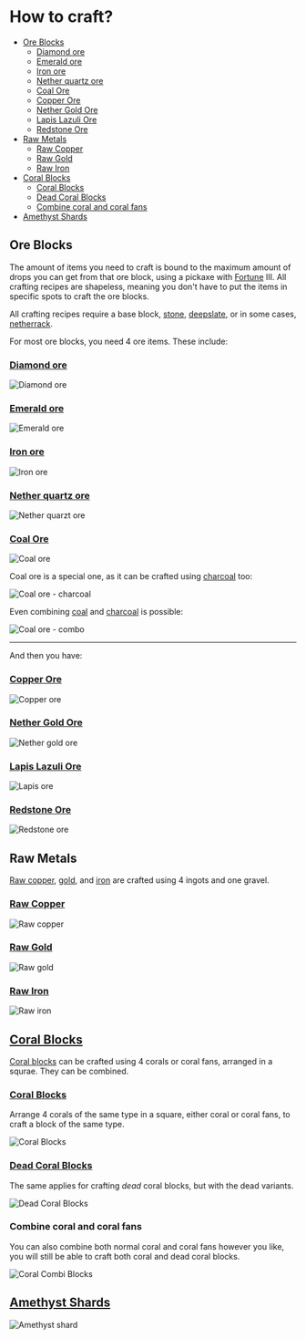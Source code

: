 # How to craft?<!-- omit in toc -->

- [Ore Blocks](#ore-blocks)
  - [Diamond ore](#diamond-ore)
  - [Emerald ore](#emerald-ore)
  - [Iron ore](#iron-ore)
  - [Nether quartz ore](#nether-quartz-ore)
  - [Coal Ore](#coal-ore)
  - [Copper Ore](#copper-ore)
  - [Nether Gold Ore](#nether-gold-ore)
  - [Lapis Lazuli Ore](#lapis-lazuli-ore)
  - [Redstone Ore](#redstone-ore)
- [Raw Metals](#raw-metals)
  - [Raw Copper](#raw-copper)
  - [Raw Gold](#raw-gold)
  - [Raw Iron](#raw-iron)
- [Coral Blocks](#coral-blocks)
  - [Coral Blocks](#coral-blocks-1)
  - [Dead Coral Blocks](#dead-coral-blocks)
  - [Combine coral and coral fans](#combine-coral-and-coral-fans)
- [Amethyst Shards](#amethyst-shards)

## Ore Blocks

The amount of items you need to craft is bound to the maximum amount of drops you can get from that ore block, using a pickaxe with [Fortune](https://minecraft.fandom.com/wiki/Fortune#Ore "Fortune - Ore") III. All crafting recipes are shapeless, meaning you don't have to put the items in specific spots to craft the ore blocks.

All crafting recipes require a base block, [stone](https://minecraft.fandom.com/wiki/Stone "Stone"), [deepslate](https://minecraft.fandom.com/wiki/Deepslate "Deepslate"), or in some cases, [netherrack](https://minecraft.fandom.com/wiki/Netherrack "Netherrack").

For most ore blocks, you need 4 ore items. These include:

### [Diamond ore](https://minecraft.fandom.com/wiki/Diamond_Ore "Diamond Ore")
![Diamond ore](images/craftores/crafting_diamond_ore.gif)

### [Emerald ore](https://minecraft.fandom.com/wiki/Emerald_Ore "Emerald Ore")
![Emerald ore](images/craftores/crafting_emerald_ore.gif)

### [Iron ore](https://minecraft.fandom.com/wiki/Iron_Ore "Iron Ore")
![Iron ore](images/craftores/crafting_iron_ore.gif)

### [Nether quartz ore](https://minecraft.fandom.com/wiki/Nether_Quartz_Ore "Nether Quartz Ore")
![Nether quarzt ore](images/craftores/crafting_quartz_netherrack_ore.png)

### [Coal Ore](https://minecraft.fandom.com/wiki/Coal_Ore "Coal Ore")
![Coal ore](images/craftores/crafting_coal_ore.gif)

Coal ore is a special one, as it can be crafted using [charcoal](https://minecraft.fandom.com/wiki/Charcoal "Charcoal") too:

![Coal ore - charcoal](images/craftores/crafting_charcoal_ore.gif)

Even combining [coal](https://minecraft.fandom.com/wiki/Coal "Coal") and [charcoal](https://minecraft.fandom.com/wiki/Charcoal "Charcoal") is possible:

![Coal ore - combo](images/craftores/crafting_coal_combo_ore.gif)

---
And then you have:

### [Copper Ore](https://minecraft.fandom.com/wiki/Copper_Ore "Copper Ore")
![Copper ore](images/craftores/crafting_copper_ore.gif)

### [Nether Gold Ore](https://minecraft.fandom.com/wiki/Nether_Gold_Ore "Nether Gold Ore")
![Nether gold ore](images/craftores/crafting_gold_netherrack_ore.png)

### [Lapis Lazuli Ore](https://minecraft.fandom.com/wiki/Lapis_Lazuli_Ore "Lapis Lazuli Ore")
![Lapis ore](images/craftores/crafting_lapis_ore.gif)

### [Redstone Ore](https://minecraft.fandom.com/wiki/Redstone_Ore "Redstone Ore")
![Redstone ore](images/craftores/crafting_redstone_ore.gif)

## Raw Metals
[Raw copper](https://minecraft.fandom.com/wiki/Raw_Copper "Raw Copper"), [gold](https://minecraft.fandom.com/wiki/Raw_Gold "Raw Gold"), and [iron](https://minecraft.fandom.com/wiki/Raw_Iron "Raw Iron") are crafted using 4 ingots and one gravel.

### [Raw Copper](https://minecraft.fandom.com/wiki/Raw_Copper "Raw Copper")
![Raw copper](images/craftraw/crafting_raw_copper.png)

### [Raw Gold](https://minecraft.fandom.com/wiki/Raw_Gold "Raw Gold")
![Raw gold](images/craftraw/crafting_raw_gold.png)

### [Raw Iron](https://minecraft.fandom.com/wiki/Raw_Iron "Raw Iron")
![Raw iron](images/craftraw/crafting_raw_iron.png)

## [Coral Blocks](https://minecraft.fandom.com/wiki/Coral_Block "Coral Block")
[Coral blocks](https://minecraft.fandom.com/wiki/Coral_Block "Coral Block") can be crafted using 4 corals or coral fans, arranged in a squrae. They can be combined.

### [Coral Blocks](https://minecraft.fandom.com/wiki/Coral_Block "Coral Block")
Arrange 4 corals of the same type in a square, either coral or coral fans, to craft a block of the same type.

![Coral Blocks](iamges/../images/craftcorals/crafting_coral_blocks.gif)

### [Dead Coral Blocks](https://minecraft.fandom.com/wiki/Coral_Block#Dead_coral_blocks "Dead coral blocks")
The same applies for crafting *dead* coral blocks, but with the dead variants.

![Dead Coral Blocks](images/craftcorals/crafting_dead_coral_blocks.gif)

### Combine coral and coral fans
You can also combine both normal coral and coral fans however you like, you will still be able to craft both coral and dead coral blocks.

![Coral Combi Blocks](images/craftcorals/crafting_coral_combi_blocks.gif)

## [Amethyst Shards](https://minecraft.fandom.com/wiki/Amethyst_Shard "Amethyst Shard")
![Amethyst shard](images/crafting_amethyst_shard.png)
